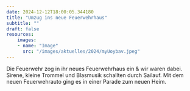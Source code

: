 ```yaml
---
date: 2024-12-12T18:00:05.344180
title: "Umzug ins neue Feuerwehrhaus"
subtitle: ""
draft: false
resources:
    images:
    - name: "Image"
      src: "/images/aktuelles/2024/myUoybav.jpeg"
---
```


Die Feuerwehr zog in ihr neues Feuerwehrhaus ein & wir waren dabei. Sirene, kleine Trommel und Blasmusik schallten durch Sailauf. Mit dem neuen Feuerwehrauto ging es in einer Parade zum neuen Heim.
